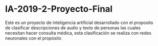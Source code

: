 # IA-2019-2-Proyecto-Final
Este es un proyecto de inteligencia artificial desarrollado con el proposito de clasificar descripciones de audio y texto de personas las cuales necesitan hacer consulta médica, esta clasificación se realiza con redes neuronales con el propósito
